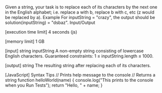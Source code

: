 Given a string, your task is to replace each of its characters by the next one in the English alphabet; i.e. replace a with b, replace b with c, etc (z would be replaced by a).
Example
For inputString = "crazy", the output should be solution(inputString) = "dsbaz".
Input/Output


[execution time limit] 4 seconds (js)


[memory limit] 1 GB


[input] string inputString
A non-empty string consisting of lowercase English characters.
Guaranteed constraints:
1 ≤ inputString.length ≤ 1000.


[output] string
The resulting string after replacing each of its characters.


[JavaScript] Syntax Tips
// Prints help message to the console
// Returns a string
function helloWorld(name) {
    console.log("This prints to the console when you Run Tests");
    return "Hello, " + name;
}


